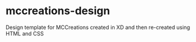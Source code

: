# mccreations-design
Design template for MCCreations created in XD and then re-created using HTML and CSS
